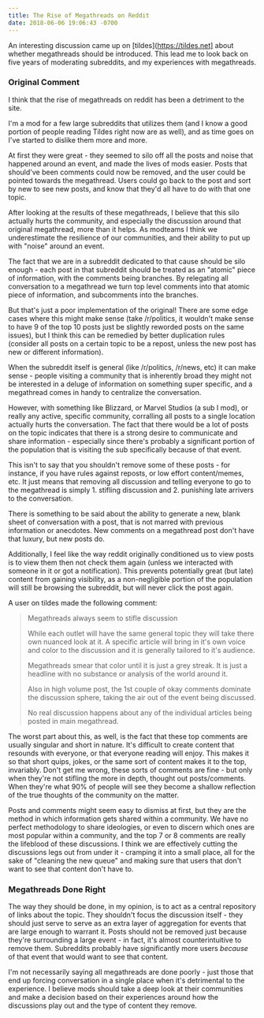 ```yaml
---
title: The Rise of Megathreads on Reddit
date: 2018-06-06 19:06:43 -0700
---
```


An interesting discussion came up on [tildes](https://tildes.net] about whether megathreads should be introduced. This lead me to look back on five years of moderating subreddits, and my experiences with megathreads.


### Original Comment 

I think that the rise of megathreads on reddit has been a detriment to the site.

I'm a mod for a few large subreddits that utilizes them (and I know a good portion of people reading Tildes right now are as well), and as time goes on I've started to dislike them more and more.

At first they were great - they seemed to silo off all the posts and noise that happened around an event, and made the lives of mods easier. Posts that should've been comments could now be removed, and the user could be pointed towards the megathread. Users could go back to the post and sort by new to see new posts, and know that they'd all have to do with that one topic.

After looking at the results of these megathreads, I believe that this silo actually hurts the community, and especially the discussion around that original megathread, more than it helps. As modteams I think we underestimate the resilience of our communities, and their ability to put up with "noise" around an event.

The fact that we are in a subreddit dedicated to that cause should be silo enough - each post in that subreddit should be treated as an "atomic" piece of information, with the comments being branches. By relegating all conversation to a megathread we turn top level comments into that atomic piece of information, and subcomments into the branches.

But that's just a poor implementation of the original! There are some edge cases where this might make sense (take /r/politics, it wouldn't make sense to have 9 of the top 10 posts just be slightly reworded posts on the same issues), but I think this can be remedied by better duplication rules (consider all posts on a certain topic to be a repost, unless the new post has new or different information).

When the subreddit itself is general (like /r/politics, /r/news, etc) it can make sense - people visiting a community that is inherently broad they might not be interested in a deluge of information on something super specific, and a megathread comes in handy to centralize the conversation.

However, with something like Blizzard, or Marvel Studios (a sub I mod), or really any active, specific community, corralling all posts to a single location actually hurts the conversation. The fact that there would be a lot of posts on the topic indicates that there is a strong desire to communicate and share information - especially since there's probably a significant portion of the population that is visiting the sub specifically because of that event.

This isn't to say that you shouldn't remove some of these posts - for instance, if you have rules against reposts, or low effort content/memes, etc. It just means that removing all discussion and telling everyone to go to the megathread is simply 1. stifling discussion and 2. punishing late arrivers to the conversation.

There is something to be said about the ability to generate a new, blank sheet of conversation with a post, that is not marred with previous information or anecdotes. New comments on a megathread post don't have that luxury, but new posts do.

Additionally, I feel like the way reddit originally conditioned us to view posts is to view them then not check them again (unless we interacted with someone in it or got a notification). This prevents potentially great (but late) content from gaining visibility, as a non-negligible portion of the population will still be browsing the subreddit, but will never click the post again.


A user on tildes made the following comment:

> Megathreads always seem to stifle discussion
> 
> While each outlet will have the same general topic they will take there own nuanced look at it. A specific article will bring in it's own voice and color to the discussion and it is generally tailored to it's audience.
> 
> Megathreads smear that color until it is just a grey streak. It is just a headline with no substance or analysis of the world around it.
> 
> Also in high volume post, the 1st couple of okay comments dominate the discussion sphere, taking the air out of the event being discussed.
> 
> No real discussion happens about any of the individual articles being posted in main megathread.

The worst part about this, as well, is the fact that these top comments are usually singular and short in nature. It's difficult to create content that resounds with everyone, or that everyone reading will enjoy. This makes it so that short quips, jokes, or the same sort of content makes it to the top, invariably. Don't get me wrong, these sorts of comments are fine - but only when they're not stifling the more in depth, thought out posts/comments. When they're what 90% of people will see they become a shallow reflection of the true thoughts of the community on the matter.

Posts and comments might seem easy to dismiss at first, but they are the method in which information gets shared within a community. We have no perfect methodology to share ideologies, or even to discern which ones are most popular within a community, and the top 7 or 8 comments are really the lifeblood of these discussions. I think we are effectively cutting the discussions legs out from under it - cramping it into a small place, all for the sake of "cleaning the new queue" and making sure that users that don't want to see that content don't have to.

### Megathreads Done Right

The way they should be done, in my opinion, is to act as a central repository of links about the topic. They shouldn't focus the discussion itself - they should just serve to serve as an extra layer of aggregation for events that are large enough to warrant it. Posts should not be removed just because they're surrounding a large event - in fact, it's almost counterintuitive to remove them. Subreddits probably have significantly more users *because* of that event that would want to see that content. 

I'm not necessarily saying all megathreads are done poorly - just those that end up forcing conversation in a single place when it's detrimental to the experience. I believe mods should take a deep look at their communities and make a decision based on their experiences around how the discussions play out and the type of content they remove. 